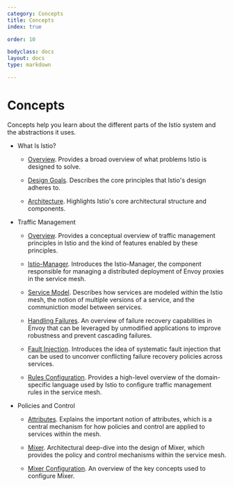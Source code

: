 ```yaml
---
category: Concepts
title: Concepts
index: true

order: 10

bodyclass: docs
layout: docs
type: markdown

---
```


# Concepts

Concepts help you learn about the different parts
of the Istio system and the abstractions it uses.

- What Is Istio?

    - [Overview](./overview.html). Provides a broad overview of what
problems Istio is designed to solve.

    - [Design Goals](./goals.html). Describes the core principles that
    Istio's design adheres to.

    - [Architecture](./architecture.html). Highlights Istio's core
    architectural structure and components.

- Traffic Management

    - [Overview](./traffic-management-overview.html). Provides a conceptual overview of
      traffic management principles in Istio and the kind of features
      enabled by these principles.
      
    - [Istio-Manager](./manager.html). Introduces the Istio-Manager, the
    component responsible for managing a distributed deployment of Envoy
    proxies in the service mesh.

    - [Service Model](./service-model.html). Describes how services are
    modeled within the Istio mesh, the notion of multiple versions of a
    service, and the communiction model between services.

    - [Handling Failures](./handling-failures.html). An overview of failure
      recovery capabilities in Envoy that can be leveraged by unmodified
      applications to improve robustness and prevent cascading failures.

    - [Fault Injection](./fault-injection.html). Introduces the idea of
      systematic fault injection that can be used to unconver conflicting
      failure recovery policies across services.
      
    - [Rules Configuration](./rules-configuration.html). Provides a high-level
      overview of the domain-specific language used by Istio to configure
      traffic management rules in the service mesh.
      
- Policies and Control

    - [Attributes](./attributes.html). Explains the important notion of attributes, which
    is a central mechanism for how policies and control are applied to services within the
    mesh.

    - [Mixer](./mixer.html). Architectural deep-dive into the design of Mixer, which provides
    the policy and control mechanisms within the service mesh.

    - [Mixer Configuration](./mixer-config.html). An overview of the key concepts used to configure
    Mixer.
